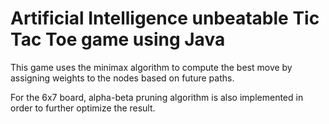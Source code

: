 # Artificial Intelligence unbeatable Tic Tac Toe game using Java

This game uses the minimax algorithm to compute the best move by assigning weights to the nodes based on future paths. 

For the 6x7 board, alpha-beta pruning algorithm is also implemented in order to further optimize the result.
